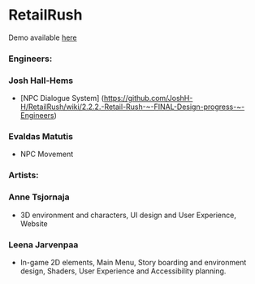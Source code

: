 # RetailRush
Demo available [here](https://www.youtube.com/watch?v=-IliUzlasNI)


### Engineers:
### Josh Hall-Hems 
- [NPC Dialogue System] (https://github.com/JoshH-H/RetailRush/wiki/2.2.2.-Retail-Rush-~-FINAL-Design-progress-~-Engineers)
### Evaldas Matutis 
- NPC Movement


### Artists:
### Anne Tsjornaja  
- 3D environment and characters, UI design and User Experience, Website
### Leena Jarvenpaa 
- In-game 2D elements, Main Menu, Story boarding and environment design, Shaders, User Experience and Accessibility planning.
